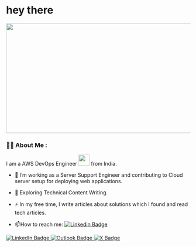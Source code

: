 <h1>
  hey there
  <img src="https://media.giphy.com/media/hvRJCLFzcasrR4ia7z/giphy.gif" width="3px"/>
</h1>

<div align="center">
  <img src="https://media.giphy.com/media/dWesBcTLavkZuG35MI/giphy.gif" width="600" height="300"/>
</div>

### :woman_technologist: About Me :

I am a AWS DevOps Engineer <img src="https://media.giphy.com/media/WUlplcMpOCEmTGBtBW/giphy.gif" width="30"> from India.

- :telescope: I’m working as a Server Support Engineer and contributing to Cloud server setup for deploying web applications.

- :seedling: Exploring Technical Content Writing.

- :zap: In my free time, I write articles about solutions which I found and read tech articles.

- :mailbox:How to reach me: [![Linkedin Badge](https://img.shields.io/badge/-kakbar-blue?style=flat&logo=Linkedin&logoColor=white)](https://www.linkedin.com/in/gowtham-sharoon/)


<div id="badges">
  <a href="https://www.linkedin.com/in/gowtham-sharoon/">
    <img src="https://img.shields.io/badge/LinkedIn-blue?style=for-the-badge&logo=linkedin&logoColor=white" alt="LinkedIn Badge"/>
  </a>
  <a href="your-youtube-URL">
    <img src="https://img.shields.io/badge/OutLook-blue?style=for-the-badge&logo=youtube&logoColor=white" alt="Outlook Badge"/>
  </a>
  <a href="your-twitter-URL">
    <img src="https://img.shields.io/badge/X-black?style=for-the-badge&logo=twitter&logoColor=white" alt="X Badge"/>
  </a>
</div>

<img src="https://komarev.com/ghpvc/?username=gowtham-sharoon&style=flat-square&color=blue" alt=""/>

